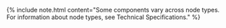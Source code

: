 {% include note.html content="Some components vary across node types. For information about node types, see Technical Specifications." %}
